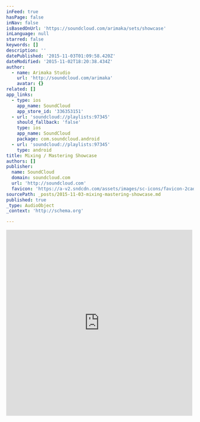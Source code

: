 ```yaml
---
inFeed: true
hasPage: false
inNav: false
isBasedOnUrl: 'https://soundcloud.com/arimaka/sets/showcase'
inLanguage: null
starred: false
keywords: []
description: ''
datePublished: '2015-11-03T01:09:58.420Z'
dateModified: '2015-11-02T18:20:38.434Z'
author:
  - name: Arimaka Studio
    url: 'http://soundcloud.com/arimaka'
    avatar: {}
related: []
app_links:
  - type: ios
    app_name: SoundCloud
    app_store_id: '336353151'
  - url: 'soundcloud://playlists:97345'
    should_fallback: 'false'
    type: ios
    app_name: SoundCloud
    package: com.soundcloud.android
  - url: 'soundcloud://playlists:97345'
    type: android
title: Mixing / Mastering Showcase
authors: []
publisher:
  name: SoundCloud
  domain: soundcloud.com
  url: 'http://soundcloud.com'
  favicon: 'https://a-v2.sndcdn.com/assets/images/sc-icons/favicon-2cadd14b.ico'
sourcePath: _posts/2015-11-03-mixing-mastering-showcase.md
published: true
_type: AudioObject
_context: 'http://schema.org'

---
```

<iframe src="https://cdn.embedly.com/widgets/media.html?src=https%3A%2F%2Fw.soundcloud.com%2Fplayer%2F%3Fvisual%3Dtrue%26url%3Dhttp%253A%252F%252Fapi.soundcloud.com%252Fplaylists%252F97345%26show_artwork%3Dtrue&amp;url=https%3A%2F%2Fsoundcloud.com%2Farimaka%2Fsets%2Fshowcase&amp;image=http%3A%2F%2Fi1.sndcdn.com%2Fartworks-000000993460-bdxsxj-t500x500.jpg&amp;key=b7d04c9b404c499eba89ee7072e1c4f7&amp;type=text%2Fhtml&amp;schema=soundcloud" width="500" height="500" scrolling="no" frameborder="0" allowfullscreen="allowfullscreen" style=""></iframe>